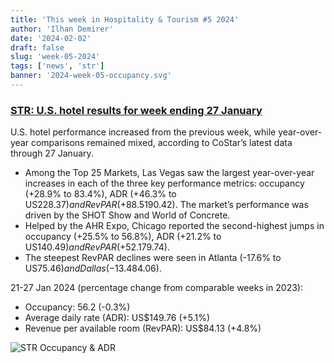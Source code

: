 ```yaml
---
title: 'This week in Hospitality & Tourism #5 2024'
author: 'Ilhan Demirer'
date: '2024-02-02'
draft: false
slug: 'week-05-2024'
tags: ['news', 'str']
banner: '2024-week-05-occupancy.svg'
---
```


### [STR: U.S. hotel results for week ending 27 January](https://str.com/press-release/us-hotel-results-week-ending-27-january)

U.S. hotel performance increased from the previous week, while year-over-year comparisons remained mixed, according to CoStar’s latest data through 27 January.

- Among the Top 25 Markets, Las Vegas saw the largest year-over-year increases in each of the three key performance metrics: occupancy (+28.9% to 83.4%), ADR (+46.3% to US$228.37) and RevPAR (+88.5% to US$190.42). The market’s performance was driven by the SHOT Show and World of Concrete.
- Helped by the AHR Expo, Chicago reported the second-highest jumps in occupancy (+25.5% to 56.8%), ADR (+21.2% to US$140.49) and RevPAR (+52.1% to US$79.74).
- The steepest RevPAR declines were seen in Atlanta (-17.6% to US$75.46) and Dallas (-13.4% to US$84.06).

21-27 Jan 2024 (percentage change from comparable weeks in 2023):

- Occupancy: 56.2 (-0.3%)
- Average daily rate (ADR): US$149.76 (+5.1%)
- Revenue per available room (RevPAR): US$84.13 (+4.8%)

![STR Occupancy & ADR](/images/blogimages/2024-week-05-occupancy.svg)
